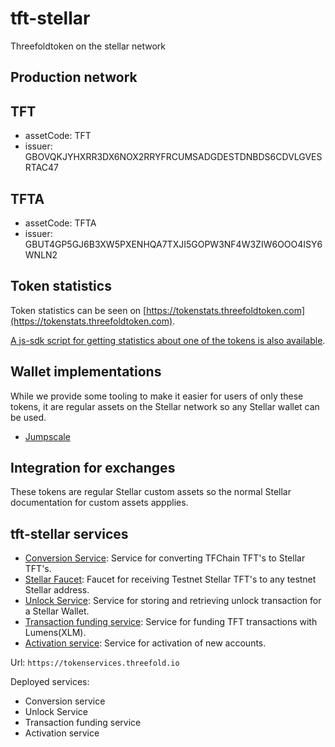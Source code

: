 # tft-stellar

Threefoldtoken on the stellar network

## Production network

## TFT

- assetCode: TFT
- issuer: GBOVQKJYHXRR3DX6NOX2RRYFRCUMSADGDESTDNBDS6CDVLGVESRTAC47

## TFTA

- assetCode: TFTA
- issuer: GBUT4GP5GJ6B3XW5PXENHQA7TXJI5GOPW3NF4W3ZIW6OOO4ISY6WNLN2

## Token statistics

Token statistics can be seen on [https://tokenstats.threefoldtoken.com](https://tokenstats.threefoldtoken.com).

[A js-sdk script for getting statistics about  one of the tokens is also available](lib/stats/readme.md).

## Wallet implementations

While we provide some tooling to make it easier for users of only these tokens, it are regular assets on the Stellar network so any Stellar wallet can be used.

- [Jumpscale](https://github.com/threefoldtech/jumpscaleX_libs/tree/development/JumpscaleLibs/clients/stellar)

## Integration for exchanges

These tokens are regular Stellar custom assets so the normal Stellar documentation for custom assets appplies.

## tft-stellar services

- [Conversion Service](ThreeBotPackages/conversion-service/readme.md): Service for converting TFChain TFT's to Stellar TFT's.
- [Stellar Faucet](ThreeBotPackages/stellar_faucet/readme.md): Faucet for receiving Testnet Stellar TFT's to any testnet Stellar address.
- [Unlock Service](ThreeBotPackages/unlock-service/readme.md): Service for storing and retrieving unlock transaction for a Stellar Wallet.
- [Transaction funding service](ThreeBotPackages/transactionfunding-service/readme.md): Service for funding TFT transactions with Lumens(XLM).
- [Activation service](ThreeBotPackages/activation-service/readme.md): Service for activation of new accounts.

Url: `https://tokenservices.threefold.io`

Deployed services:

- Conversion service
- Unlock Service
- Transaction funding service
- Activation service
